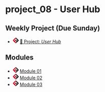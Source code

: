 # project_08 - User Hub

## Weekly Project (Due Sunday)
- ![FSA](/logo.png) [🔬 Project: *User Hub*](https://learn.fullstackacademy.com/workshop/5e6d4e18f762d1000459ff4d/landing)

## Modules

- ![FSA](/logo.png) [Module 01](module_01)
- ![FSA](/logo.png) [Module 02](module_02)
- ![FSA](/logo.png) [Module 03](module_03)
